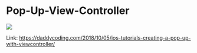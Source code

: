 # Pop-Up-View-Controller


![](https://github.com/zhiyao92/Pop-Up-View-Controller/blob/master/1.gif)


Link: https://daddycoding.com/2018/10/05/ios-tutorials-creating-a-pop-up-with-viewcontroller/
